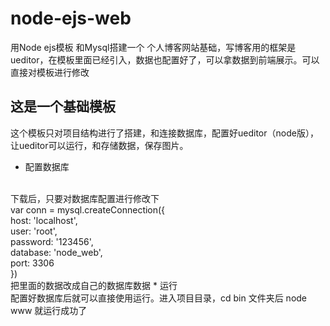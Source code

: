 # node-ejs-web
用Node ejs模板 和Mysql搭建一个 个人博客网站基础，写博客用的框架是ueditor，在模板里面已经引入，数据也配置好了，可以拿数据到前端展示。可以直接对模板进行修改
## 这是一个基础模板
这个模板只对项目结构进行了搭建，和连接数据库，配置好ueditor（node版），让ueditor可以运行，和存储数据，保存图片。
* 配置数据库
<br>
下载后，只要对数据库配置进行修改下<br>
var conn = mysql.createConnection({<br>
  host: 'localhost',<br>
  user: 'root',<br>
  password: '123456',<br>
  database: 'node_web',<br>
  port: 3306<br>
})<br>把里面的数据改成自己的数据库数据
* 运行
<br>
配置好数据库后就可以直接使用运行。进入项目目录，cd bin 文件夹后 node www 就运行成功了
